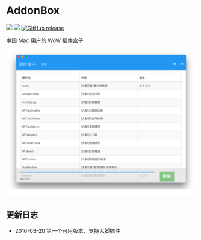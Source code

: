 # AddonBox
[![](https://img.shields.io/badge/Mac-Only-orange.svg)]()
[![](https://img.shields.io/badge/Tested%20on-OSX%2010.11.4-green.svg)]()
[![GitHub release](https://img.shields.io/github/release/codebear4/AddonBox.svg)](https://github.com/iFrankYang/AddonBox/releases)

中国 Mac 用户的 WoW 插件盒子

![ScreenShot](/screenshots/AddonBox.png)

## 更新日志
 * 2016-03-20 第一个可用版本，支持大脚插件
